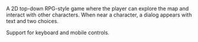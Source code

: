 A 2D top-down RPG-style game where the player can explore the map and interact with other characters. When near a character, a dialog appears with text and two choices.

Support for keyboard and mobile controls.